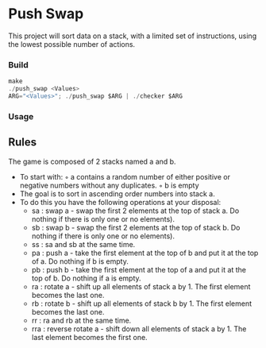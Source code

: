 # Push Swap

This project will sort data on a stack, with a limited set of instructions, using the lowest possible number of actions. 

### Build

```C
make
./push_swap <Values>
ARG="<Values>"; ./push_swap $ARG | ./checker $ARG
```

### Usage

## Rules

The game is composed of 2 stacks named a and b.
 - To start with:
    ◦ a contains a random number of either positive or negative numbers without any duplicates.
    ◦ b is empty
- The goal is to sort in ascending order numbers into stack a.
- To do this you have the following operations at your disposal:
    - sa : swap a - swap the first 2 elements at the top of stack a. Do nothing if there is only one or no elements).
    - sb : swap b - swap the first 2 elements at the top of stack b. Do nothing if there is only one or no elements).
    - ss : sa and sb at the same time.
    - pa : push a - take the first element at the top of b and put it at the top of a. Do nothing if b is empty.
    - pb : push b - take the first element at the top of a and put it at the top of b. Do nothing if a is empty.
    - ra : rotate a - shift up all elements of stack a by 1. The first element becomes the last one.
    - rb : rotate b - shift up all elements of stack b by 1. The first element becomes the last one.
    - rr : ra and rb at the same time.
    - rra : reverse rotate a - shift down all elements of stack a by 1. The last element becomes the first one.
